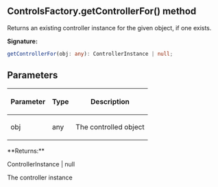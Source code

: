 
## ControlsFactory.getControllerFor() method

Returns an existing controller instance for the given object, if one exists.

**Signature:**

```typescript
getControllerFor(obj: any): ControllerInstance | null;
```

## Parameters

<table><thead><tr><th>

Parameter


</th><th>

Type


</th><th>

Description


</th></tr></thead>
<tbody><tr><td>

obj


</td><td>

any


</td><td>

The controlled object


</td></tr>
</tbody></table>
**Returns:**

ControllerInstance \| null

The controller instance


